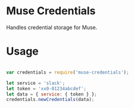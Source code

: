 # Muse Credentials

Handles credential storage for Muse.

# Usage

```javascript

var credentials = require('muse-credentials');

let service = 'slack';
let token = 'xx0-01234abcdef';
let data = { service: { token } };
credentials.newCredentials(data);

```
